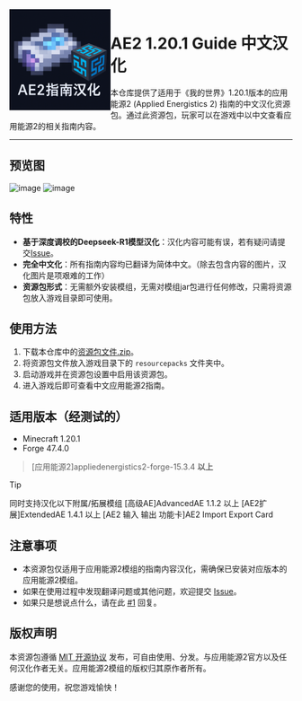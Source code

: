 <img height="180" align="left" src="img/logo.png" alt="Logo">

# AE2 1.20.1 Guide 中文汉化

本仓库提供了适用于《我的世界》1.20.1版本的应用能源2 (Applied Energistics 2) 指南的中文汉化资源包。通过此资源包，玩家可以在游戏中以中文查看应用能源2的相关指南内容。

---
## 预览图
![image](https://github.com/user-attachments/assets/c1c37b9d-fd00-4476-b9fc-5fdae6a99bf0)
![image](https://github.com/user-attachments/assets/6091be62-47df-481f-b78f-31eb7985e2e7)



## 特性
- **基于深度调校的Deepseek-R1模型汉化**：汉化内容可能有误，若有疑问请提交[Issue](https://github.com/NsATHUV/AE2-1.20.1-Guide-zh_CN/issues/new)。
- **完全中文化**：所有指南内容均已翻译为简体中文。（除去包含内容的图片，汉化图片是项艰难的工作）
- **资源包形式**：无需额外安装模组，无需对模组jar包进行任何修改，只需将资源包放入游戏目录即可使用。

## 使用方法
1. 下载本仓库中的[资源包文件.zip](https://github.com/NsATHUV/AE2-1.20.1-Guide-zh_CN/releases/latest)。
2. 将资源包文件放入游戏目录下的 `resourcepacks` 文件夹中。
3. 启动游戏并在资源包设置中启用该资源包。
4. 进入游戏后即可查看中文应用能源2指南。

## 适用版本（经测试的）
- Minecraft 1.20.1
- Forge 47.4.0
> \[应用能源2\]appliedenergistics2-forge-15.3.4 **以上**

> [!Tip]
> 同时支持汉化以下附属/拓展模组
> \[高级AE\]AdvancedAE 1.1.2  以上
> \[AE2扩展\]ExtendedAE 1.4.1 以上
> \[AE2 输入 输出 功能卡\]AE2 Import Export Card

## 注意事项
- 本资源包仅适用于应用能源2模组的指南内容汉化，需确保已安装对应版本的应用能源2模组。
- 如果在使用过程中发现翻译问题或其他问题，欢迎提交 [Issue](https://github.com/NsATHUV/AE2-1.20.1-Guide-zh_CN/issues/new)。
- 如果只是想说点什么，请在此 [#1](https://github.com/NsATHUV/AE2-1.20.1-Guide-zh_CN/issues/1) 回复。

## 版权声明
本资源包遵循 [MIT 开源协议](https://opensource.org/licenses/MIT) 发布，可自由使用、分发。与应用能源2官方以及任何汉化作者无关。应用能源2模组的版权归其原作者所有。

感谢您的使用，祝您游戏愉快！

